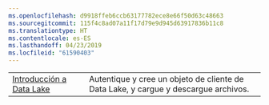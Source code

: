 ```yaml
---
ms.openlocfilehash: d9918ffeb6ccb63177782ece8e66f50d63c48663
ms.sourcegitcommit: 115f4c8ad07a11f17d79e9d945d63917836b11c8
ms.translationtype: HT
ms.contentlocale: es-ES
ms.lasthandoff: 04/23/2019
ms.locfileid: "61590403"
---
```

|  |  |
|---------|---------|
| [Introducción a Data Lake][1] | Autentique y cree un objeto de cliente de Data Lake, y cargue y descargue archivos. |

[1]: https://azure.microsoft.com/resources/samples/data-lake-store-java-upload-download-get-started/